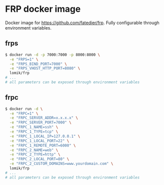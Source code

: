 # FRP docker image

Docker image for https://github.com/fatedier/frp. Fully configurable through environment variables.

## frps
```bash
$ docker run -d -p 7000:7000 -p 8000:8000 \
  -e "FRPS=1" \
  -e "FRPS_BIND_PORT=7000" \
  -e "FRPS_VHOST_HTTP_PORT=8080" \
  lomik/frp
# ...
# all parameters can be exposed through environment variables
```

## frpc
```bash
$ docker run -d \
  -e "FRPC=1" \
  -e "FRPC_SERVER_ADDR=x.x.x.x" \
  -e "FRPC_SERVER_PORT=7000" \
  -e "FRPC_1_NAME=ssh" \
  -e "FRPC_1_TYPE=tcp" \
  -e "FRPC_1_LOCAL_IP=127.0.0.1" \
  -e "FRPC_1_LOCAL_PORT=22" \
  -e "FRPC_1_REMOTE_PORT=6000" \
  -e "FRPC_2_NAME=web" \
  -e "FRPC_2_TYPE=http" \
  -e "FRPC_2_LOCAL_PORT=80" \
  -e "FRPC_2_CUSTOM_DOMAINS=www.yourdomain.com" \
  lomik/frp
# ...
# all parameters can be exposed through environment variables
```
